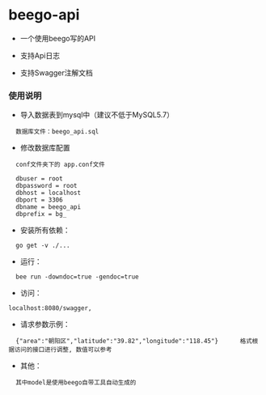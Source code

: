 # beego-api

- 一个使用beego写的API

- 支持Api日志

- 支持Swagger注解文档

### 使用说明

- 导入数据表到mysql中（建议不低于MySQL5.7）

```
  数据库文件：beego_api.sql
```

- 修改数据库配置
```
  conf文件夹下的 app.conf文件
  
  dbuser = root
  dbpassword = root
  dbhost = localhost
  dbport = 3306
  dbname = beego_api
  dbprefix = bg_
```

- 安装所有依赖：

```
  go get -v ./...   
```
- 运行：  
```
  bee run -downdoc=true -gendoc=true
```

- 访问：
```
localhost:8080/swagger,
```

- 请求参数示例：
```
  {"area":"朝阳区","latitude":"39.82","longitude":"118.45"}      格式根据访问的接口进行调整, 数值可以参考
```

- 其他：
```
  其中model是使用beego自带工具自动生成的
```
